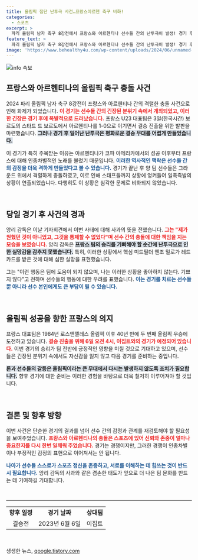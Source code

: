 ```yaml
---
title: 올림픽 집단 난투극 사건…프랑스아르헨 축구 비화!
categories:
  - 스포츠
excerpt: >
  파리 올림픽 남자 축구 8강전에서 프랑스와 아르헨티나 선수들 간의 난투극이 발생! 경기 후 앙리 감독은 소동에 대해 사과하며 이런 일은 원하지 않았다며 한탄했다. 긴장감 넘치는 대결의 결과는?
feature_text: >
  파리 올림픽 남자 축구 8강전에서 프랑스와 아르헨티나 선수들 간의 난투극이 발생! 경기 후 앙리 감독은 소동에 대해 사과하며 이런 일은 원하지 않았다며 한탄했다. 긴장감 넘치는 대결의 결과는?
image: 'https://www.behealthy4u.com/wp-content/uploads/2024/06/unnamed-file.png'
---
```


<p><img src="https://www.behealthy4u.com/wp-content/uploads/2024/06/unnamed-file.png" alt="info 속보" /></p>

<h2 data-ke-size="size26">프랑스와 아르헨티나의 올림픽 축구 충돌 사건</h2>

<p data-ke-size="size16">2024 파리 올림픽 남자 축구 8강전이 프랑스와 아르헨티나 간의 격렬한 충돌 사건으로 인해 화제가 되었습니다. <b><span style="color: #ee2323;">이 경기는 선수들 간의 긴장된 분위기 속에서 개최되었고, 이러한 긴장은 경기 후에 폭발적으로 드러났습니다.</span></b> 프랑스 U23 대표팀은 3일(한국시간) 보르도의 스타드 드 보르도에서 아르헨티나를 1-0으로 이기면서 결승 진출을 위한 발판을 마련했습니다. <b><span style="background-color: #21538527;">그러나 경기 후 일어난 난투극은 평화로운 결승 무대를 어렵게 만들었습니다.</span></b></p>

<p data-ke-size="size16">이 경기가 특히 주목받는 이유는 아르헨티나가 코파 아메리카에서의 성공 이후부터 프랑스에 대해 인종차별적인 노래를 불렀기 때문입니다. <b><span style="color: #1a5490;">이러한 역사적인 맥락은 선수들 간의 감정을 더욱 격하게 만들었다고 볼 수 있습니다.</span></b> 경기가 끝난 후 양 팀 선수들은 그라운드 위에서 격렬하게 충돌하였고, 이로 인해 스태프들까지 상황에 엉켜들어 일촉즉발의 상황이 연출되었습니다. 다행히도 이 상황은 심각한 문제로 비화되지 않았습니다.</p>

<p data-ke-size="size16">&nbsp;</p>

<h2 data-ke-size="size26">당일 경기 후 사건의 경과</h2>

<p data-ke-size="size16">앙리 감독은 이날 기자회견에서 이번 사태에 대해 사과의 뜻을 전했습니다. <b><span style="color: #ee2323;">그는 "제가 원했던 것이 아니었고, 그것을 통제할 수 없었다"며 선수 간의 충돌에 대한 책임을 지는 모습을 보였습니다.</span></b> 앙리 감독은 <b><span style="background-color: #21538527;">프랑스 팀의 승리를 기뻐해야 할 순간에 난투극으로 인한 실망감을 감추지 못했습니다.</span></b> 특히, 이러한 상황에서 핵심 미드필더 엔조 밀로가 레드카드를 받은 것에 대해 심한 실망을 표현했습니다.</p>

<p data-ke-size="size16">그는 "이런 행동은 팀에 도움이 되지 않으며, 나는 이러한 상황을 좋아하지 않는다. 기쁘지 않다"고 전하며 선수들의 행동에 대한 우려를 표했습니다. <b><span style="color: #1a5490;">이는 경기를 치르는 선수들뿐 아니라 선수 본인에게도 큰 부담이 될 수 있습니다.</span></b></p>

<p data-ke-size="size16">&nbsp;</p>

<h2 data-ke-size="size26">올림픽 성공을 향한 프랑스의 의지</h2>

<p data-ke-size="size16">프랑스 대표팀은 1984년 로스앤젤레스 올림픽 이후 40년 만에 두 번째 올림픽 우승에 도전하고 있습니다. <b><span style="color: #ee2323;">결승 진출을 위해 6일 오전 4시, 이집트와의 경기가 예정되어 있습니다.</span></b> 이번 경기의 승리가 팀 전반에 긍정적인 영향을 미칠 것으로 기대하고 있으며, 선수들은 긴장된 분위기 속에서도 자신감을 잃지 않고 다음 경기를 준비하는 중입니다.</p>

<p data-ke-size="size16"><b><span style="background-color: #21538527;">론과 선수들의 갈등은 올림픽이라는 큰 무대에서 다시는 발생하지 않도록 조치가 필요합니다.</span></b> 향후 경기에 대한 준비는 이러한 경험을 바탕으로 더욱 철저히 이루어져야 할 것입니다.</p>

<p data-ke-size="size16">&nbsp;</p>

<h2 data-ke-size="size26">결론 및 향후 방향</h2>

<p data-ke-size="size16">이번 사건은 단순한 경기의 결과를 넘어 선수 간의 감정과 관계를 재검토해야 할 필요성을 보여주었습니다. <b><span style="color: #ee2323;">프랑스와 아르헨티나의 충돌은 스포츠에 있어 신뢰와 존중이 얼마나 중요한지를 다시 한번 일깨워 주었습니다.</span></b> 경기는 경쟁이지만, 그러한 경쟁이 인종차별이나 부정적인 감정의 표현으로 이어져서는 안 됩니다.</p>

<p data-ke-size="size16"><b><span style="color: #1a5490;">나아가 선수들 스스로가 스포츠 정신을 존중하고, 서로를 이해하는 데 힘쓰는 것이 반드시 필요합니다.</span></b> 앙리 감독의 사과와 같은 겸손한 태도가 앞으로 더 나은 팀 문화를 만드는 데 기여하길 기대합니다.</p>

<p data-ke-size="size16">&nbsp;</p>

<hr />

<table style="width: 100%; border-collapse: collapse;">
    <tr>
        <td style="text-align: center; height: 17px;"><b>향후 일정</b></td>
        <td style="text-align: center; height: 17px;"><b>경기 날짜</b></td>
        <td style="text-align: center; height: 17px;"><b>상대팀</b></td>
    </tr>
    <tr>
        <td style="text-align: center; height: 17px;">결승전</td>
        <td style="text-align: center; height: 17px;">2023년 6월 6일</td>
        <td style="text-align: center; height: 17px;">이집트</td>
    </tr>
</table>

<p data-ke-size="size16">&nbsp;</p>
생생한 뉴스, <a href="https://qoogle.tistory.com" rel="dofollow">qoogle.tistory.com</a>


